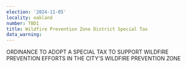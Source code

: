 ```yaml
---
election: '2024-11-05'
locality: oakland
number: TBD1
title: Wildfire Prevention Zone District Special Tax
data_warning: 
---
```

ORDINANCE TO ADOPT A SPECIAL TAX TO SUPPORT WILDFIRE PREVENTION EFFORTS IN THE CITY'S WILDFIRE PREVENTION ZONE
